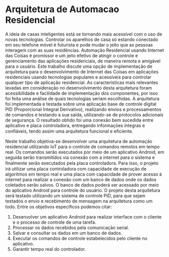 # Arquitetura de Automacao Residencial

A ideia de casas inteligentes está se tornando mais acessível com o uso de novas tecnologias.
Controlar os aparelhos de casa só estando conectado em seu telefone móvel é
futurista e pode mudar o jeito que as pessoas interagem com as suas residências. Automação
Residencial usando Internet das Coisas é promissor e um jeito efetivo de atingir
o controle e gerenciamento das aplicações residenciais, de maneira remota e amigável
para o usuário. Este trabalho discute uma opção de implementação de arquitetura
para o desenvolvimento de Internet das Coisas em aplicações residenciais usando
tecnologias populares e acessíveis para controlar qualquer tipo de aplicação residencial.
As características mais relevantes levadas em consideração no desenvolvimento desta
arquitetura foram acessibilidade e facilidade de implementação dos componentes, por
isso foi feita uma análise de quais tecnologias seriam escolhidas. A arquitetura foi
implementada e testada sobre uma aplicação base de controle digital PID (Proporcional
Integral Derivativo), realizando envios e processamentos de comandos e testando a sua
saída, utilizando-se de protocolos adicionais de segurança. O resultado obtido foi uma
conexão bem sucedida entre aplicativo e placa controladora, entregando informações
íntegras e conﬁáveis, tendo assim uma arquitetura funcional e eﬁciente.


Neste trabalho objetiva-se desenvolver uma arquitetura de automação residencial
utilizando IoT para o controle de comandos remotos em tempo real. Os comandos
serão executados por meio de um aplicativo Android, em seguida serão transmitidos
via conexão com a internet para o sistema e ﬁnalmente serão executados pela placa controladora.
Para isso, o projeto irá utilizar uma placa controladora com capacidade de
execução de algoritmos em tempo real e uma placa com capacidade de prover acesso à
internet para realizar a conexão com um banco de dados onde os dados coletados serão
salvos. O banco de dados poderá ser acessado por meio do aplicativo Android para
controle do usuário. O projeto desta arquitetura será testado utilizando um sistema
de controle PID, para que sejam testados o envio e recebimento de mensagem na
arquitetura como um todo.
Entre os objetivos especíﬁcos podemos citar:
1. Desenvolver um aplicativo Android para realizar interface com o cliente e o
processo de controle de uma tarefa.
2. Processar os dados recebidos pela comunicação serial.
3. Salvar e consultar os dados em um banco de dados.
4. Executar os comandos de controle estabelecidos pelo cliente no aplicativo.
5. Garantir tempo real do controlador.
